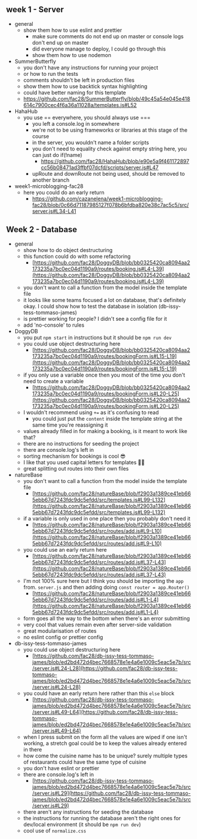 ## week 1 - Server
- general
  - show them how to use eslint and prettier
    - make sure comments do not end up on master or console logs don't end up on master
    - did everyone manage to deploy, I could go through this
    - show them how to use nodemon
- SummerButterfly
  - you don't have any instructions for running your project
  - or how to run the tests
  - comments shouldn't be left in production files
  - show them how to use backtick syntax highlighting
  - could have better naming for this template
  - https://github.com/fac28/SummerButterfly/blob/49c45a54e045e418614c7900cec4f6a36a11028a/templates.js#L52
- HahaHub
  - you use == everywhere, you should always use ===
    - you left a console.log in somewhere
    - we're not to be using frameworks or libraries at this stage of the course
    - in the server, you wouldn't name a folder scripts
    - you don't need to equality check against empty string here, you can just do if(!name)
      - https://github.com/fac28/HahaHub/blob/e90e5a9f461172897cc56b08471ad3ffbf07dcfd/scripts/server.js#L47
    - upRoute and downRoute not being used, should be removed to another branch
- week1-microblogging-fac28
  - here you could do an early return
    - https://github.com/cazanelena/week1-microblogging-fac28/blob/0c66d71187985127f078b6bfdba820e38c7ac5c5/src/server.js#L34-L41
      
## Week 2 - Database
- general
    - show how to do object destructuring
    - this function could do with some refactoring
        - [https://github.com/fac28/DoggyDB/blob/bb0325420ca8094aa2173235a7bc0ec04d1190a9/routes/booking.js#L4-L39](https://github.com/fac28/DoggyDB/blob/bb0325420ca8094aa2173235a7bc0ec04d1190a9/routes/booking.js#L4-L39)
    - you don't want to call a function from the model inside the template file
    - it looks like some teams focused a lot on database, that's definitely okay. I could show how to test the database in isolation (db-issy-tess-tommaso-james)
    - is prettier working for people? I didn't see a config file for it
    - add 'no-console' to rules
- DoggyDB
    - you put `npm start` in instructions but it should be `npm run dev`
    - you could use object destructuring here
        - [https://github.com/fac28/DoggyDB/blob/bb0325420ca8094aa2173235a7bc0ec04d1190a9/routes/bookingForm.js#L15-L19](https://github.com/fac28/DoggyDB/blob/bb0325420ca8094aa2173235a7bc0ec04d1190a9/routes/bookingForm.js#L15-L19)
    - if you only use a variable once then you most of the time you don't need to create a variable
        - [https://github.com/fac28/DoggyDB/blob/bb0325420ca8094aa2173235a7bc0ec04d1190a9/routes/bookingForm.js#L20-L25](https://github.com/fac28/DoggyDB/blob/bb0325420ca8094aa2173235a7bc0ec04d1190a9/routes/bookingForm.js#L20-L25)
    - I wouldn't recommend using `+=` as it's confusing to read
        - you could just put the `content` inside the template string at the same time you're reassigning it
    - values already filled in for making a booking, is it meant to work like that?
    - there are no instructions for seeding the project
    - there are console.log's left in
    - sorting mechanism for bookings is cool 😎
    - I like that you used capital letters for templates 👌🏽
    - great splitting out routes into their own files
- natureBase
    - you don't want to call a function from the model inside the template file
        - [https://github.com/fac28/natureBase/blob/f2903a1389ce41eb665ebb67d7243fdc9dc5efdd/src/templates.js#L99-L132](https://github.com/fac28/natureBase/blob/f2903a1389ce41eb665ebb67d7243fdc9dc5efdd/src/templates.js#L99-L132)
    - if a variable is only used in one place then you probably don't need it
        - [https://github.com/fac28/natureBase/blob/f2903a1389ce41eb665ebb67d7243fdc9dc5efdd/src/routes/add.js#L9-L10](https://github.com/fac28/natureBase/blob/f2903a1389ce41eb665ebb67d7243fdc9dc5efdd/src/routes/add.js#L9-L10)
    - you could use an early return here
        - [https://github.com/fac28/natureBase/blob/f2903a1389ce41eb665ebb67d7243fdc9dc5efdd/src/routes/add.js#L37-L43](https://github.com/fac28/natureBase/blob/f2903a1389ce41eb665ebb67d7243fdc9dc5efdd/src/routes/add.js#L37-L43)
    - I'm not 100% sure here but I think you should be importing the `app` from. `server.js` and then adding doing `const router = app.Router()`
        - [https://github.com/fac28/natureBase/blob/f2903a1389ce41eb665ebb67d7243fdc9dc5efdd/src/routes/add.js#L1-L4](https://github.com/fac28/natureBase/blob/f2903a1389ce41eb665ebb67d7243fdc9dc5efdd/src/routes/add.js#L1-L4)
    - form goes all the way to the bottom when there's an error submitting
    - very cool that values remain even after server-side validation
    - great modularisation of routes
    - no eslint config or prettier config
- db-issy-tess-tommaso-james
    - you could use object destructuring here
        - [https://github.com/fac28/db-issy-tess-tommaso-james/blob/ed2bd472d4bec7668578e1e4a6e1009c5eac5e7b/src/server.js#L24-L28](https://github.com/fac28/db-issy-tess-tommaso-james/blob/ed2bd472d4bec7668578e1e4a6e1009c5eac5e7b/src/server.js#L24-L28)
    - you could have an early return here rather than this `else` block
        - [https://github.com/fac28/db-issy-tess-tommaso-james/blob/ed2bd472d4bec7668578e1e4a6e1009c5eac5e7b/src/server.js#L49-L64](https://github.com/fac28/db-issy-tess-tommaso-james/blob/ed2bd472d4bec7668578e1e4a6e1009c5eac5e7b/src/server.js#L49-L64)
    - when I press submit on the form all the values are wiped if one isn't working, a stretch goal could be to keep the values already entered in there
    - how come the cuisine name has to be unique? surely multiple types of restaurants could have the same type of cuisine
    - you don't have eslint or prettier
    - there are console.log's left in
        - [https://github.com/fac28/db-issy-tess-tommaso-james/blob/ed2bd472d4bec7668578e1e4a6e1009c5eac5e7b/src/server.js#L29](https://github.com/fac28/db-issy-tess-tommaso-james/blob/ed2bd472d4bec7668578e1e4a6e1009c5eac5e7b/src/server.js#L29)
    - there aren't any instructions for seeding the database
    - the instructions for running the database aren't the right ones for dev/local environment (it should be `npm run dev`)
    - cool use of `normalize.css`
